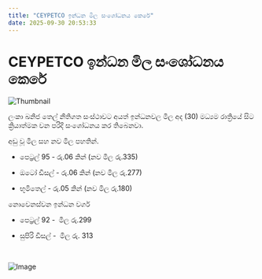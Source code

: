 ```yaml
---
title: "CEYPETCO ඉන්ධන මිල සං‍ශෝධනය කෙරේ"
date: 2025-09-30 20:53:33
---
```


# CEYPETCO ඉන්ධන මිල සං‍ශෝධනය කෙරේ

![Thumbnail](https://helakuru.sgp1.cdn.digitaloceanspaces.com/esana/images/lib/fule-price-22[1].jpg)

ලංකා ඛනිජ තෙල් නීතිගත සංස්ථාවට අයත් ඉන්ධනවල මිල අද (30) මධ්‍යම රාත්‍රියේ සිට ක්‍රියාත්මක වන පරිදි සංශෝධනය කර තිබෙනවා.

අඩු වූ මිල සහ නව මිල පහතින්.

* පෙට්‍රල් 95 - රු.06 කින් (නව මිල රු.335)

* ඔටෝ ඩීසල් - රු.06 කින් (නව මිල රු.277)

* භූමිතෙල් - රු.05 කින් (නව මිල රු.180)

නොවෙනස්වන ඉන්ධන වර්ග

* පෙට්‍රල් 92 -  මිල රු.299

* සුපිරි ඩීසල් -  මිල රු. 313

 

![Image](https://helakuru.sgp1.cdn.digitaloceanspaces.com/esana/images/68dbf59c35cc1pdf_page_0.jpeg)

